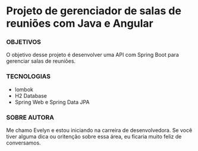 # Projeto de gerenciador de salas de reuniões com Java e Angular


### OBJETIVOS
O objetivo desse projeto é desenvolver uma API com Spring Boot para gerenciar salas de reuniões.

### TECNOLOGIAS
* lombok
* H2 Database 
* Spring Web e Spring Data JPA 

### SOBRE AUTORA
Me chamo Evelyn e estou iniciando na carreira de desenvolvedora. Se você tiver alguma dica ou oritenção sobre essa área, eu ficaria muito feliz de conversamos.
